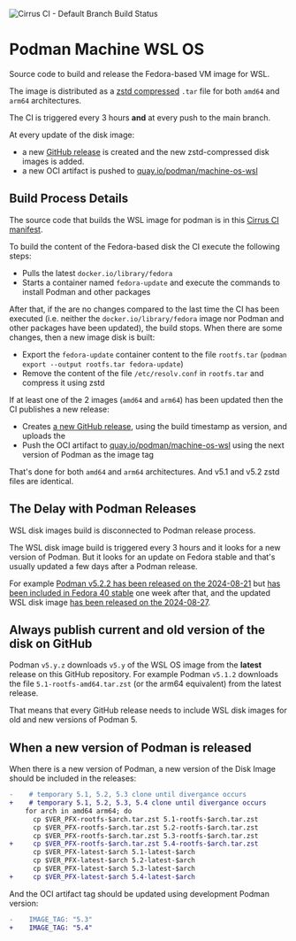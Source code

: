 ![Cirrus CI - Default Branch Build Status](https://img.shields.io/cirrus/github/containers/podman-machine-wsl-os)

# Podman Machine WSL OS

Source code to build and release the Fedora-based VM image for WSL.

The image is distributed as a [zstd compressed](https://facebook.github.io/zstd/) `.tar` file for both `amd64` and `arm64` architectures.

The CI is triggered every 3 hours **and** at every push to the main branch.

At every update of the disk image:
- a new [GitHub release](https://github.com/containers/podman-machine-wsl-os/releases) is created and the new zstd-compressed disk images is added.
- a new OCI artifact is pushed to [quay.io/podman/machine-os-wsl](https://quay.io/repository/podman/machine-os-wsl?tab=tags)

## Build Process Details

The source code that builds the WSL image for podman is in this [Cirrus CI manifest](https://github.com/containers/podman-machine-wsl-os/blob/main/.cirrus.yml).

To build the content of the Fedora-based disk the CI execute the following steps:
- Pulls the latest `docker.io/library/fedora`
- Starts a container named `fedora-update` and execute the commands to install Podman and other packages

After that, if the are no changes compared to the last time the CI has been executed (i.e. neither the `docker.io/library/fedora` image nor Podman and other packages have been updated), the build stops. When there are some changes, then a new image disk is built:
- Export the `fedora-update` container content to the file `rootfs.tar` (`podman export --output rootfs.tar fedora-update`)
- Remove the content of the file `/etc/resolv.conf` in `rootfs.tar` and compress it using zstd

If at least one of the 2 images (`amd64` and `arm64`) has been updated then the CI publishes a new release:
- Creates [a new GitHub release](https://github.com/containers/podman-machine-wsl-os/releases), using the build timestamp as version, and uploads the    
- Push the OCI artifact to [quay.io/podman/machine-os-wsl](https://quay.io/repository/podman/machine-os-wsl?tab=tags) using the next version of Podman as the image tag

That's done for both `amd64` and `arm64` architectures. And v5.1 and v5.2 zstd files are identical.

## The Delay with Podman Releases

WSL disk images build is disconnected to Podman release process. 

The WSL disk image build is triggered every 3 hours and it looks for a new version of Podman. But it looks for an update on Fedora stable and that's usually updated a few days after a Podman release.

For example [Podman v5.2.2 has been released on the 2024-08-21](https://github.com/containers/podman/releases/tag/v5.2.2) but [has been included in Fedora 40 stable](https://bodhi.fedoraproject.org/updates/FEDORA-2024-435a743cf7) one week after that, and the updated WSL disk image [has been released on the 2024-08-27](https://github.com/containers/podman-machine-wsl-os/releases/tag/v20240827181401).

## Always publish current and old version of the disk on GitHub 

Podman `v5.y.z` downloads `v5.y` of the WSL OS image from the **latest** release on this GitHub repository. For example Podman `v5.1.2` downloads the file `5.1-rootfs-amd64.tar.zst` (or the arm64 equivalent) from the latest release.

That means that every GitHub release needs to include WSL disk images for old and new versions of Podman 5.

## When a new version of Podman is released

When there is a new version of Podman, a new version of the Disk Image should be included in the releases:

```diff
-    # temporary 5.1, 5.2, 5.3 clone until divergance occurs
+    # temporary 5.1, 5.2, 5.3, 5.4 clone until divergance occurs
    for arch in amd64 arm64; do
      cp $VER_PFX-rootfs-$arch.tar.zst 5.1-rootfs-$arch.tar.zst
      cp $VER_PFX-rootfs-$arch.tar.zst 5.2-rootfs-$arch.tar.zst
      cp $VER_PFX-rootfs-$arch.tar.zst 5.3-rootfs-$arch.tar.zst
+     cp $VER_PFX-rootfs-$arch.tar.zst 5.4-rootfs-$arch.tar.zst
      cp $VER_PFX-latest-$arch 5.1-latest-$arch
      cp $VER_PFX-latest-$arch 5.2-latest-$arch
      cp $VER_PFX-latest-$arch 5.3-latest-$arch
+     cp $VER_PFX-latest-$arch 5.4-latest-$arch
```

And the OCI artifact tag should be updated using development Podman version:

```diff
-    IMAGE_TAG: "5.3"
+    IMAGE_TAG: "5.4"
```
